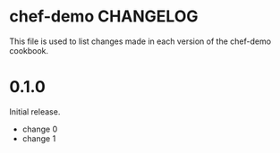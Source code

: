 # chef-demo CHANGELOG

This file is used to list changes made in each version of the chef-demo cookbook.

# 0.1.0

Initial release.

- change 0
- change 1

